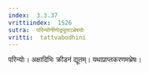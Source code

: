 ```yaml
---
index:  3.3.37
vrittiindex:  1526
sutra:  परिन्योर्नीणोद्र्यूताऽभ्रेषयोः
vritti:  tattvabodhini 
---
```


परिन्योः। अक्षादिभिः क्रीडनं द्यूतम्। यथाप्राप्तकरणमभ्रेषः। 

